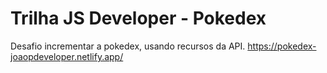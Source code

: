# Trilha JS Developer - Pokedex
Desafio incrementar a pokedex, usando recursos da API. https://pokedex-joaopdeveloper.netlify.app/

